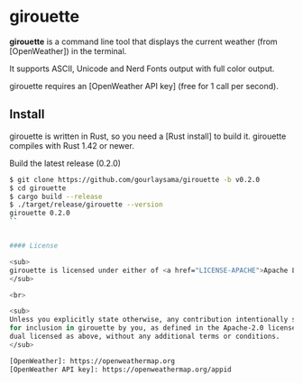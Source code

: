 # girouette

**girouette** is a command line tool that displays the current weather (from [OpenWeather])
in the terminal.

It supports ASCII, Unicode and Nerd Fonts output with full color output.

girouette requires an [OpenWeather API key] (free for 1 call per second).

## Install

girouette is written in Rust, so you need a [Rust install] to build it. girouette compiles with
Rust 1.42 or newer.

Build the latest release (0.2.0)

```sh
$ git clone https://github.com/gourlaysama/girouette -b v0.2.0
$ cd girouette
$ cargo build --release
$ ./target/release/girouette --version
girouette 0.2.0
``


#### License

<sub>
girouette is licensed under either of <a href="LICENSE-APACHE">Apache License, Version 2.0</a> or <a href="LICENSE-MIT">MIT license</a> at your option.
</sub>

<br>

<sub>
Unless you explicitly state otherwise, any contribution intentionally submitted
for inclusion in girouette by you, as defined in the Apache-2.0 license, shall be
dual licensed as above, without any additional terms or conditions.
</sub>

[OpenWeather]: https://openweathermap.org
[OpenWeather API key]: https://openweathermap.org/appid